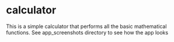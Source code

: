 # calculator

This is a simple calculator that performs all the basic mathematical functions. 
See app_screenshots directory to see how the app looks
